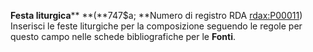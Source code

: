 **Festa liturgica****  **(**747$a; **Numero di registro RDA [rdax:P00011](http://www.rdaregistry.info/Elements/x/#P00011))  
Inserisci le feste liturgiche per la composizione seguendo le regole per questo campo nelle schede bibliografiche per le **Fonti**.
